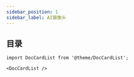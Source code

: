 ```yaml
---
sidebar_position: 1
sidebar_label: AI摄像头
---
```



## 目录

```mdx-code-block
import DocCardList from '@theme/DocCardList';

<DocCardList />
```
